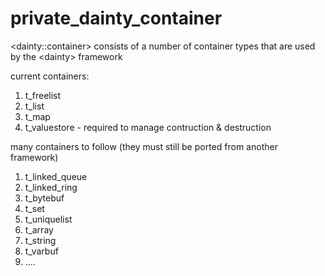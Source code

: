 # private_dainty_container
&lt;dainty::container> consists of a number of container types that are used by the &lt;dainty> framework

current containers:
1. t_freelist
2. t_list
3. t_map
4. t_valuestore - required to manage contruction & destruction

many containers to follow (they must still be ported from another framework)
1. t_linked_queue
2. t_linked_ring
3. t_bytebuf
4. t_set
5. t_uniquelist
6. t_array
7. t_string
8. t_varbuf
9. ....

